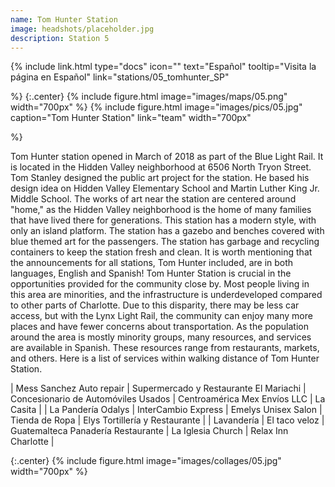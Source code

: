 ```yaml
---
name: Tom Hunter Station
image: headshots/placeholder.jpg
description: Station 5
---
```


{%
  include link.html
  type="docs"
  icon=""
  text="Español"
  tooltip="Visita la página en Español"
  link="stations/05_tomhunter_SP"

%}
{:.center}
{%
  include figure.html
  image="images/maps/05.png"
  width="700px"
%}
{%
  include figure.html
  image="images/pics/05.jpg"
  caption="Tom Hunter Station"
  link="team"
  width="700px"

%}


Tom Hunter station opened in March of 2018 as part of the Blue Light Rail. It is located in the Hidden Valley neighborhood at 6506 North Tryon Street. Tom Stanley designed the public art project for the station. He based his design idea on Hidden Valley Elementary School and Martin Luther King Jr. Middle School. The works of art near the station are centered around "home," as the Hidden Valley neighborhood is the home of many families that have lived there for generations. This station has a modern style, with only an island platform. The station has a gazebo and benches covered with blue themed art for the passengers. The station has garbage and recycling containers to keep the station fresh and clean. It is worth mentioning that the announcements for all stations, Tom Hunter included, are in both languages, English and Spanish!
Tom Hunter Station is crucial in the opportunities provided for the community close by. Most people living in this area are minorities, and the infrastructure is underdeveloped compared to other parts of Charlotte. Due to this disparity, there may be less car access, but with the Lynx Light Rail, the community can enjoy many more places and have fewer concerns about transportation. As the population around the area is mostly minority groups, many resources, and services are available in Spanish. These resources range from restaurants, markets, and others. Here is a list of services within walking distance of Tom Hunter Station. 

| Mess Sanchez Auto repair   | Supermercado y Restaurante El Mariachi   | Concesionario de Automóviles Usados  | Centroamérica Mex Envíos LLC   | La Casita   |
| La Pandería Odalys   | InterCambio Express   | Emelys Unisex Salon   | Tienda de Ropa   | Elys Tortillería y Restaurante  |
| Lavandería  | El taco veloz  | Guatemalteca Panadería Restaurante  | La Iglesia Church | Relax Inn Charlotte |

{:.center}
{%
include figure.html
image="images/collages/05.jpg"
width="700px"
%}
